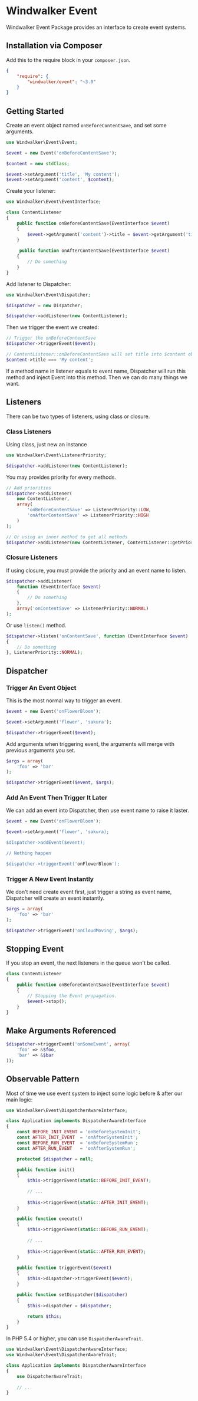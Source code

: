 # Windwalker Event

Windwalker Event Package provides an interface to create event systems.

## Installation via Composer

Add this to the require block in your `composer.json`.

``` json
{
    "require": {
        "windwalker/event": "~3.0"
    }
}
```

## Getting Started

Create an event object named `onBeforeContentSave`, and set some arguments.

``` php
use Windwalker\Event\Event;

$event = new Event('onBeforeContentSave');

$content = new stdClass;

$event->setArgument('title', 'My content');
$event->setArgument('content', $content);
```

Create your listener:

``` php
use Windwalker\Event\EventInterface;

class ContentListener
{
    public function onBeforeContentSave(EventInterface $event)
    {
        $event->getArgument('content')->title = $event->getArgument('title'); 
    }
    
     public function onAfterContentSave(EventInterface $event)
    {
        // Do something
    }
}
```

Add listener to Dispatcher:

``` php
use Windwalker\Event\Dispatcher;

$dispatcher = new Dispatcher;

$dispatcher->addListener(new ContentListener);
```

Then we trigger the event we created:

``` php
// Trigger the onBeforeContentSave
$dispatcher->triggerEvent($event);

// ContentListener::onBeforeContentSave will set title into $content object.
$content->title === 'My content';
```

If a method name in listener equals to event name, Dispatcher will run this method and inject Event into this method.
Then we can do many things we want.

## Listeners

There can be two types of listeners, using class or closure.

### Class Listeners

Using class, just new an instance

``` php
use Windwalker\Event\ListenerPriority;

$dispatcher->addListener(new ContentListener);
```

You may provides priority for every methods.

``` php
// Add priorities
$dispatcher->addListener(
    new ContentListener,
    array(
        'onBeforeContentSave' => ListenerPriority::LOW,
        'onAfterContentSave' => ListenerPriority::HIGH
    )
);

// Or using an inner method to get all methods
$dispatcher->addListener(new ContentListener, ContentListener::getPriorities());
```

### Closure Listeners

If using closure, you must provide the priority and an event name to listen.

``` php
$dispatcher->addListener(
    function (EventInterface $event)
    {
        // Do something
    }, 
    array('onContentSave' => ListenerPriority::NORMAL)
);
```

Or use `listen()` method.

``` php
$dispatcher->listen('onContentSave', function (EventInterface $event)
{
    // Do something
}, ListenerPriority::NORMAL);
```

## Dispatcher

### Trigger An Event Object

This is the most normal way to trigger an event.

``` php
$event = new Event('onFlowerBloom');

$event->setArgument('flower', 'sakura');

$dispatcher->triggerEvent($event);
```

Add arguments when triggering event, the arguments will merge with previous arguments you set.

``` php
$args = array(
    'foo' => 'bar'
);

$dispatcher->triggerEvent($event, $args);
```

### Add An Event Then Trigger It Later

We can add an event into Dispatcher, then use event name to raise it laster.

``` php
$event = new Event('onFlowerBloom');

$event->setArgument('flower', 'sakura);

$dispatcher->addEvent($event);

// Nothing happen

$dispatcher->triggerEvent('onFlowerBloom');
```

### Trigger A New Event Instantly

We don't need create event first, just trigger a string as event name, Dispatcher will create an event instantly.

``` php
$args = array(
    'foo' => 'bar'
);

$dispatcher->triggerEvent('onCloudMoving', $args);
```

## Stopping Event

If you stop an event, the next listeners in the queue won't be called.

``` php
class ContentListener
{
    public function onBeforeContentSave(EventInterface $event)
    {
        // Stopping the Event propagation.
        $event->stop();
    }
}
```

## Make Arguments Referenced

``` php
$dispatcher->triggerEvent('onSomeEvent', array(
    'foo' => &$foo,
    'bar' => &$bar
));
```

## Observable Pattern

Most of time we use event system to inject some logic before & after our main logic:

``` php
use Windwalker\Event\DispatcherAwareInterface;

class Application implements DispatcherAwareInterface
{
    const BEFORE_INIT_EVENT = 'onBeforeSystemInit';
    const AFTER_INIT_EVENT  = 'onAfterSystemInit';
    const BEFORE_RUN_EVENT  = 'onBeforeSystemRun';
    const AFTER_RUN_EVENT   = 'onAfterSystemRun';

    protected $dispatcher = null;

    public function init()
    {
        $this->triggerEvent(static::BEFORE_INIT_EVENT);
        
        // ...
        
        $this->triggerEvent(static::AFTER_INIT_EVENT);
    }

    public function execute()
    {
        $this->triggerEvent(static::BEFORE_RUN_EVENT);
                
        // ...
        
        $this->triggerEvent(static::AFTER_RUN_EVENT);
    }

    public function triggerEvent($event)
    {
        $this->dispatcher->triggerEvent($event);
    }

    public function setDispatcher($dispatcher)
    {
        $this->dispatcher = $dispatcher;

        return $this;
    }
}
```

In PHP 5.4 or higher, you can use `DispatcherAwareTrait`.

``` php
use Windwalker\Event\DispatcherAwareInterface;
use Windwalker\Event\DispatcherAwareTrait;

class Application implements DispatcherAwareInterface
{
    use DispatcherAwareTrait;
    
    // ...
}
```
